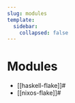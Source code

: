 ```yaml
---
slug: modules
template:
  sidebar:
    collapsed: false
---
```


# Modules

- [[haskell-flake]]#
- [[nixos-flake]]#
